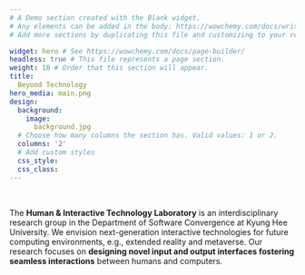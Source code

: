 ```yaml
---
# A Demo section created with the Blank widget.
# Any elements can be added in the body: https://wowchemy.com/docs/writing-markdown-latex/
# Add more sections by duplicating this file and customizing to your requirements.

widget: hero # See https://wowchemy.com/docs/page-builder/
headless: true # This file represents a page section.
weight: 10 # Order that this section will appear.
title: 
  Beyond Technology
hero_media: main.png
design:
  background:
    image:
      background.jpg
  # Choose how many columns the section has. Valid values: 1 or 2.
  columns: '2'
  # Add custom styles
  css_style:
  css_class:
---
```

<br>

The **Human & Interactive Technology Laboratory** is an interdisciplinary research group in the Department of Software Convergence at Kyung Hee University.
We envision next-generation interactive technologies for future computing environments, e.g., extended reality and metaverse. 
Our research focuses on **designing novel input and output interfaces fostering seamless interactions** between humans and computers. 
<br><!--br-->
<!--div style="text-align: right"><span style="font-size: 5px">Image by rawpixel.com on Freepik<span></div-->
